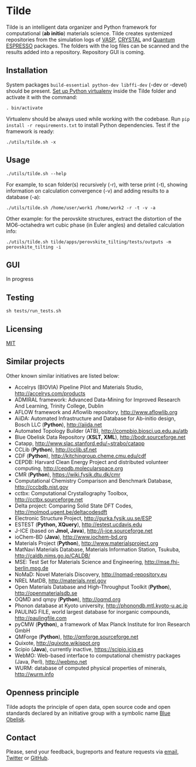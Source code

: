 Tilde
==========

Tilde is an intelligent data organizer and Python framework for computational (**ab initio**) materials science. Tilde creates systemized repositories from the simulation logs of [VASP](http://www.vasp.at), [CRYSTAL](http://www.crystal.unito.it) and [Quantum ESPRESSO](http://www.quantum-espresso.org) packages. The folders with the log files can be scanned and the results added into a repository. Repository GUI is coming.

## Installation

System packages ```build-essential python-dev libffi-dev``` (-dev or -devel) should be present. [Set up Python virtualenv](https://virtualenv.readthedocs.org) inside the Tilde folder and activate it with the command:

```shell
. bin/activate
```

Virtualenv should be always used while working with the codebase.
Run ```pip install -r requirements.txt``` to install Python dependencies.
Test if the framework is ready:

```shell
./utils/tilde.sh -x
```

## Usage

```shell
./utils/tilde.sh --help
```

For example, to scan folder(s) recursively (-r), with terse print (-t), showing information on calculation convergence (-v) and adding results to a database (-a):

```shell
./utils/tilde.sh /home/user/work1 /home/work2 -r -t -v -a
```

Other example: for the perovskite structures, extract the distortion of the MO6-octahedra wrt cubic phase (in Euler angles) and detailed calculation info:

```shell
./utils/tilde.sh tilde/apps/perovskite_tilting/tests/outputs -m perovskite_tilting -i
```

## GUI

In progress

## Testing

```shell
sh tests/run_tests.sh
```

## Licensing

[MIT](https://en.wikipedia.org/wiki/MIT_License)

## Similar projects

Other known similar initiatives are listed below:

- Accelrys (BIOVIA) Pipeline Pilot and Materials Studio, http://accelrys.com/products
- ADMIRAL framework: Advanced Data-Mining for Improved Research And Learning, Trinity College, Dublin
- AFLOW framework and Aflowlib repository, http://www.aflowlib.org
- AiiDA: Automated Infrastructure and Database for Ab-initio design, Bosch LLC (**Python**), http://aiida.net
- Automated Topology Builder (ATB), http://compbio.biosci.uq.edu.au/atb
- Blue Obelisk Data Repository (**XSLT, XML**), http://bodr.sourceforge.net
- Catapp, http://www.slac.stanford.edu/~strabo/catapp
- CCLib (**Python**), http://cclib.sf.net
- CDF (**Python**), http://kitchingroup.cheme.cmu.edu/cdf
- CEPDB: Harvard Clean Energy Project and distributed volunteer computing, http://cepdb.molecularspace.org
- CMR (**Python**), https://wiki.fysik.dtu.dk/cmr
- Computational Chemistry Comparison and Benchmark Database, http://cccbdb.nist.gov
- cctbx: Computational Crystallography Toolbox, http://cctbx.sourceforge.net
- Delta project: Comparing Solid State DFT Codes, http://molmod.ugent.be/deltacodesdft
- Electronic Structure Project, http://gurka.fysik.uu.se/ESP
- ESTEST (**Python, XQuery**), http://estest.ucdavis.edu
- J-ICE (based on **Jmol, Java**), http://j-ice.sourceforge.net
- ioChem-BD (**Java**), http://www.iochem-bd.org
- Materials Project (**Python**), http://www.materialsproject.org
- MatNavi Materials Database, Materials Information Station, Tsukuba, http://caldb.nims.go.jp/CALDB/
- MSE: Test Set for Materials Science and Engineering, http://mse.fhi-berlin.mpg.de
- NoMaD: Novel Materials Discovery, http://nomad-repository.eu
- NREL MatDB, http://materials.nrel.gov
- Open Materials Database and High-Throughput Toolkit (**Python**), http://openmaterialsdb.se
- OQMD and qmpy (**Python**), http://oqmd.org
- Phonon database at Kyoto university, http://phonondb.mtl.kyoto-u.ac.jp
- PAULING FILE, world largest database for inorganic compounds, http://paulingfile.com
- pyCMW (**Python**), a framework of Max Planck Institute for Iron Research GmbH
- QMForge (**Python**), http://qmforge.sourceforge.net
- Quixote, http://quixote.wikispot.org
- Scipio (**Java**), currently inactive, https://scipio.iciq.es
- WebMO: Web-based interface to computational chemistry packages (Java, Perl), http://webmo.net
- WURM: database of computed physical properties of minerals, http://wurm.info

## Openness principle

Tilde adopts the principle of open data, open source code and open standards declared by an initiative group with a symbolic name [Blue Obelisk](http://www.jcheminf.com/content/3/1/37).

## Contact

Please, send your feedback, bugreports and feature requests via [email](mailto:eb@tilde.pro), [Twitter](http://twitter.com/tildepro) or [GitHub](http://github.com/tilde-lab/tilde/issues).
